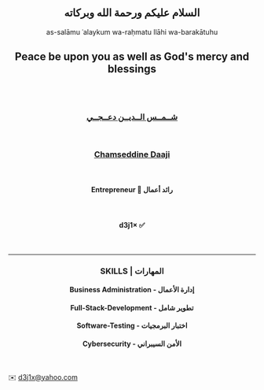 <h2 align="center">  السلام عليكم ورحمة الله وبركاته </h2>

<p align="center">as-salāmu ʿalaykum wa-raḥmatu llāhi wa-barakātuhu </p>

<h2 align="center">  Peace be upon you as well as God's mercy and blessings </h2>

<br/>
<br/>

<h3  align="center"><a href="https://chamseddinedaaji.tn" target="_blank">شــمــس الــديــن دعــجــي</a></h3>

<br />

<h3  align="center"><a href="https://chamseddinedaaji.tn" target="_blank">Chamseddine Daaji</a></h3>

<br/>

<h4 align="center">Entrepreneur 💼  رائد أعمال</h4> 

<br/>

<h4 align="center"> d3j1× ✅</h4>

<br/>

-----




<h3 align="center">SKILLS | المهارات</h3>

<h4 align="center">Business Administration - إدارة الأعمال</h4>

<h4 align="center">Full-Stack-Development - تطوير شامل</h4>

<h4 align="center">Software-Testing - اختبار البرمجيات</h4>

<h4 align="center">Cybersecurity - الأمن السيبراني</h4>




<br/>


  ✉️    <d3j1x@yahoo.com> 







<!---
d3j1x/d3j1x is a ✨ special ✨ repository because its `README.md` (this file) appears on your GitHub profile.
You can click the Preview link to take a look at your changes.
--->
